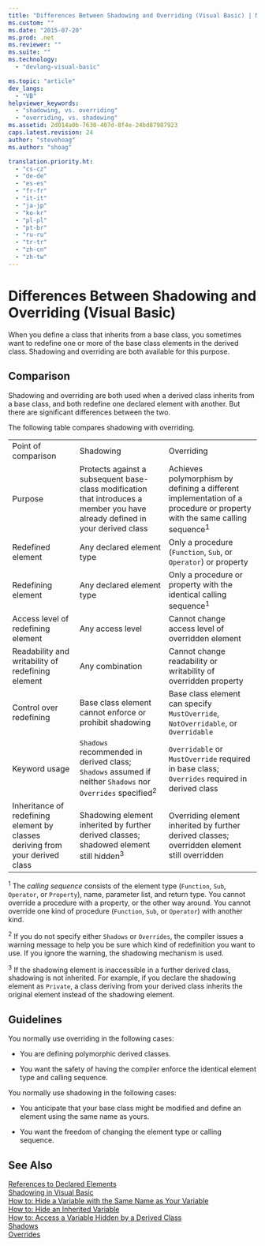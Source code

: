 ```yaml
---
title: "Differences Between Shadowing and Overriding (Visual Basic) | Microsoft Docs"
ms.custom: ""
ms.date: "2015-07-20"
ms.prod: .net
ms.reviewer: ""
ms.suite: ""
ms.technology: 
  - "devlang-visual-basic"

ms.topic: "article"
dev_langs: 
  - "VB"
helpviewer_keywords: 
  - "shadowing, vs. overriding"
  - "overriding, vs. shadowing"
ms.assetid: 2d014a0b-7630-407d-8f4e-24bd87987923
caps.latest.revision: 24
author: "stevehoag"
ms.author: "shoag"

translation.priority.ht: 
  - "cs-cz"
  - "de-de"
  - "es-es"
  - "fr-fr"
  - "it-it"
  - "ja-jp"
  - "ko-kr"
  - "pl-pl"
  - "pt-br"
  - "ru-ru"
  - "tr-tr"
  - "zh-cn"
  - "zh-tw"
---
```

# Differences Between Shadowing and Overriding (Visual Basic)
When you define a class that inherits from a base class, you sometimes want to redefine one or more of the base class elements in the derived class. Shadowing and overriding are both available for this purpose.  
  
## Comparison  
 Shadowing and overriding are both used when a derived class inherits from a base class, and both redefine one declared element with another. But there are significant differences between the two.  
  
 The following table compares shadowing with overriding.  
  
||||  
|---|---|---|  
|Point of comparison|Shadowing|Overriding|  
|Purpose|Protects against a subsequent base-class modification that introduces a member you have already defined in your derived class|Achieves polymorphism by defining a different implementation of a procedure or property with the same calling sequence<sup>1</sup>|  
|Redefined element|Any declared element type|Only a procedure (`Function`, `Sub`, or `Operator`) or property|  
|Redefining element|Any declared element type|Only a procedure or property with the identical calling sequence<sup>1</sup>|  
|Access level of redefining element|Any access level|Cannot change access level of overridden element|  
|Readability and writability of redefining element|Any combination|Cannot change readability or writability of overridden property|  
|Control over redefining|Base class element cannot enforce or prohibit shadowing|Base class element can specify `MustOverride`, `NotOverridable`, or `Overridable`|  
|Keyword usage|`Shadows` recommended in derived class; `Shadows` assumed if neither `Shadows` nor `Overrides` specified<sup>2</sup>|`Overridable` or `MustOverride` required in base class; `Overrides` required in derived class|  
|Inheritance of redefining element by classes deriving from your derived class|Shadowing element inherited by further derived classes; shadowed element still hidden<sup>3</sup>|Overriding element inherited by further derived classes; overridden element still overridden|  
  
 <sup>1</sup> The *calling sequence* consists of the element type (`Function`, `Sub`, `Operator`, or `Property`), name, parameter list, and return type. You cannot override a procedure with a property, or the other way around. You cannot override one kind of procedure (`Function`, `Sub`, or `Operator`) with another kind.  
  
 <sup>2</sup> If you do not specify either `Shadows` or `Overrides`, the compiler issues a warning message to help you be sure which kind of redefinition you want to use. If you ignore the warning, the shadowing mechanism is used.  
  
 <sup>3</sup> If the shadowing element is inaccessible in a further derived class, shadowing is not inherited. For example, if you declare the shadowing element as `Private`, a class deriving from your derived class inherits the original element instead of the shadowing element.  
  
## Guidelines  
 You normally use overriding in the following cases:  
  
-   You are defining polymorphic derived classes.  
  
-   You want the safety of having the compiler enforce the identical element type and calling sequence.  
  
 You normally use shadowing in the following cases:  
  
-   You anticipate that your base class might be modified and define an element using the same name as yours.  
  
-   You want the freedom of changing the element type or calling sequence.  
  
## See Also  
 [References to Declared Elements](../../../../visual-basic/programming-guide/language-features/declared-elements/references-to-declared-elements.md)   
 [Shadowing in Visual Basic](../../../../visual-basic/programming-guide/language-features/declared-elements/shadowing.md)   
 [How to: Hide a Variable with the Same Name as Your Variable](../../../../visual-basic/programming-guide/language-features/declared-elements/how-to-hide-a-variable-with-the-same-name-as-your-variable.md)   
 [How to: Hide an Inherited Variable](../../../../visual-basic/programming-guide/language-features/declared-elements/how-to-hide-an-inherited-variable.md)   
 [How to: Access a Variable Hidden by a Derived Class](../../../../visual-basic/programming-guide/language-features/declared-elements/how-to-access-a-variable-hidden-by-a-derived-class.md)   
 [Shadows](../../../../visual-basic/language-reference/modifiers/shadows.md)   
 [Overrides](../../../../visual-basic/language-reference/modifiers/overrides.md)